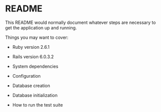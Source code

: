 # README

This README would normally document whatever steps are necessary to get the
application up and running.

Things you may want to cover:

* Ruby version 2.6.1

* Rails version 6.0.3.2

* System dependencies

* Configuration

* Database creation

* Database initialization

* How to run the test suite
